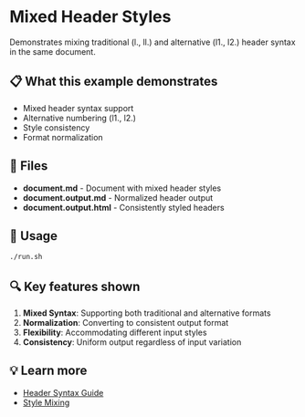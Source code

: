 # Mixed Header Styles

Demonstrates mixing traditional (l., ll.) and alternative (l1., l2.) header
syntax in the same document.

## 📋 What this example demonstrates

- Mixed header syntax support
- Alternative numbering (l1., l2.)
- Style consistency
- Format normalization

## 📁 Files

- **document.md** - Document with mixed header styles
- **document.output.md** - Normalized header output
- **document.output.html** - Consistently styled headers

## 🚀 Usage

```bash
./run.sh
```

## 🔍 Key features shown

1. **Mixed Syntax**: Supporting both traditional and alternative formats
2. **Normalization**: Converting to consistent output format
3. **Flexibility**: Accommodating different input styles
4. **Consistency**: Uniform output regardless of input variation

## 💡 Learn more

- [Header Syntax Guide](../../../docs/headers.md)
- [Style Mixing](../../../docs/advanced-headers.md)
